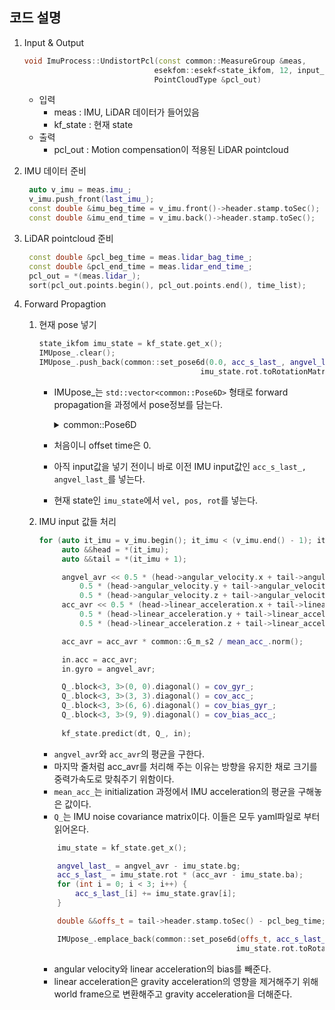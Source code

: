 ## 코드 설명

1. Input & Output
    ```cpp
    void ImuProcess::UndistortPcl(const common::MeasureGroup &meas,
                                 esekfom::esekf<state_ikfom, 12, input_ikfom> &kf_state,
                                 PointCloudType &pcl_out)
    ```
    - 입력
      - meas : IMU, LiDAR 데이터가 들어있음
      - kf_state : 현재 state
    - 출력    
      - pcl_out : Motion compensation이 적용된 LiDAR pointcloud

2. IMU 데이터 준비
   ```cpp
    auto v_imu = meas.imu_;
    v_imu.push_front(last_imu_);
    const double &imu_beg_time = v_imu.front()->header.stamp.toSec();
    const double &imu_end_time = v_imu.back()->header.stamp.toSec();
   ```
3. LiDAR pointcloud 준비
   ```cpp
    const double &pcl_beg_time = meas.lidar_bag_time_;
    const double &pcl_end_time = meas.lidar_end_time_;
    pcl_out = *(meas.lidar_);
    sort(pcl_out.points.begin(), pcl_out.points.end(), time_list);
   ```
4. Forward Propagtion
   1. 현재 pose 넣기
        ```cpp
        state_ikfom imu_state = kf_state.get_x();
        IMUpose_.clear();
        IMUpose_.push_back(common::set_pose6d(0.0, acc_s_last_, angvel_last_, imu_state.vel, imu_state.pos,
                                            imu_state.rot.toRotationMatrix()));
        ```
        - IMUpose_는 ```std::vector<common::Pose6D>``` 형태로 forward propagation을 과정에서 pose정보를 담는다.
            <details>
            <summary>common::Pose6D</summary>
            <div markdown="1">
            
                float64  offset_time # the offset time of IMU measurement w.r.t the first lidar point
                float64[3] acc       # the preintegrated total acceleration (global frame) at the Lidar origin
                float64[3] gyr       # the unbiased angular velocity (body frame) at the Lidar origin
                float64[3] vel       # the preintegrated velocity (global frame) at the Lidar origin
                float64[3] pos       # the preintegrated position (global frame) at the Lidar origin
                float64[9] rot       # the preintegrated rotation (global frame) at the Lidar origin
            </div>
            </details>

        - 처음이니 offset time은 0.
        - 아직 input값을 넣기 전이니 바로 이전 IMU input값인 ```acc_s_last_, angvel_last_```를 넣는다.
        - 현재 state인 ```imu_state```에서 ```vel, pos, rot```를 넣는다.
    2. IMU input 값들 처리
       ```cpp
       for (auto it_imu = v_imu.begin(); it_imu < (v_imu.end() - 1); it_imu++) {
            auto &&head = *(it_imu);
            auto &&tail = *(it_imu + 1);

            angvel_avr << 0.5 * (head->angular_velocity.x + tail->angular_velocity.x),
                0.5 * (head->angular_velocity.y + tail->angular_velocity.y),
                0.5 * (head->angular_velocity.z + tail->angular_velocity.z);
            acc_avr << 0.5 * (head->linear_acceleration.x + tail->linear_acceleration.x),
                0.5 * (head->linear_acceleration.y + tail->linear_acceleration.y),
                0.5 * (head->linear_acceleration.z + tail->linear_acceleration.z);

            acc_avr = acc_avr * common::G_m_s2 / mean_acc_.norm();

            in.acc = acc_avr;
            in.gyro = angvel_avr;

            Q_.block<3, 3>(0, 0).diagonal() = cov_gyr_;
            Q_.block<3, 3>(3, 3).diagonal() = cov_acc_;
            Q_.block<3, 3>(6, 6).diagonal() = cov_bias_gyr_;
            Q_.block<3, 3>(9, 9).diagonal() = cov_bias_acc_;
            
            kf_state.predict(dt, Q_, in);
       ```
        <!-- - angular velocity와 linear acceleration의 평균을 구한다. -->
        - ```angvel_avr```와 ```acc_avr```의 평균을 구한다.
        - 마지막 줄처럼 acc_avr를 처리해 주는 이유는 방향을 유지한 채로 크기를 중력가속도로 맞춰주기 위함이다.
        - ```mean_acc_```는 initialization 과정에서 IMU acceleration의 평균을 구해놓은 값이다.
        - ```Q_```는 IMU noise covariance matrix이다. 이들은 모두 yaml파일로 부터 읽어온다.

        ```cpp
            imu_state = kf_state.get_x();

            angvel_last_ = angvel_avr - imu_state.bg;
            acc_s_last_ = imu_state.rot * (acc_avr - imu_state.ba);
            for (int i = 0; i < 3; i++) {
                acc_s_last_[i] += imu_state.grav[i];
            }

            double &&offs_t = tail->header.stamp.toSec() - pcl_beg_time;

            IMUpose_.emplace_back(common::set_pose6d(offs_t, acc_s_last_, angvel_last_, imu_state.vel, imu_state.pos,
                                                    imu_state.rot.toRotationMatrix()));
        ```
        - angular velocity와 linear acceleration의 bias를 빼준다.
        - linear acceleration은 gravity acceleration의 영향을 제거해주기 위해 world frame으로 변환해주고 gravity acceleration을 더해준다.